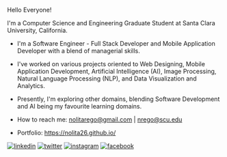 Hello Everyone!

I'm a Computer Science and Engineering Graduate Student at Santa Clara University, California.

* I'm a Software Engineer - Full Stack Developer and Mobile Application Developer with a blend of managerial skills.
* I've worked on various projects oriented to Web Designing, Mobile Application Development, Artificial Intelligence (AI), Image Processing, Natural Language Processing (NLP), and Data Visualization and Analytics.
* Presently, I'm exploring other domains, blending Software Development and AI being my favourite learning domains.

* How to reach me: nolitarego@gmail.com | nrego@scu.edu
* Portfolio: https://nolita26.github.io/

[1]: https://www.linkedin.com/in/nolitarego/
[2]: https://twitter.com/nolitarego
[3]: https://www.instagram.com/nolitarego/
[4]: https://www.facebook.com/nolita.rego.26

 [![linkedin](https://img.icons8.com/fluent/48/000000/linkedin.png)][1]
 [![twitter](https://img.icons8.com/fluent/48/000000/twitter.png)][2]
 [![instagram](https://img.icons8.com/fluent/48/000000/instagram-new.png)][3]
 [![facebook](https://img.icons8.com/fluent/48/000000/facebook-new.png)][4]
